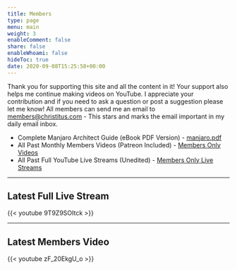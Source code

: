 ```yaml
---
title: Members
type: page
menu: main
weight: 3
enableComment: false 
share: false
enableWhoami: false
hideToc: true
date: 2020-09-08T15:25:58+00:00
---
```

Thank you for supporting this site and all the content in it! Your support also helps me continue making videos on YouTube. I appreciate your contribution and if you need to ask a question or post a suggestion please let me know! All members can send me an email to <members@christitus.com> - This stars and marks the email important in my daily email inbox.

- Complete Manjaro Architect Guide (eBook PDF Version) - [manjaro.pdf](https://ctt.memberspace.com/content/f112f8b545f)
- All Past Monthly Members Videos (Patreon Included) - [Members Only Videos](https://www.youtube.com/playlist?list=PLc7fktTRMBowu_ojkqT0Z_O_DSFy6K9e5)
- All Past Full YouTube Live Streams (Unedited) - [Members Only Live Streams](https://www.youtube.com/playlist?list=PLgVG4PNqM5Sb93Sh52eAXA8aluE7fdeUX)

***

## Latest Full Live Stream

{{< youtube 9T9Z9SOItck >}}

***

## Latest Members Video

{{< youtube zF_20EkgU_o >}}